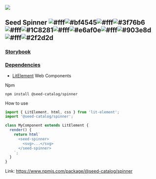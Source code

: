 ![](https://cdn.jsdelivr.net/gh/vicdata4/seed/assets/logo_md.png?v=4&s=100)

## Seed Spinner ![#fff](https://via.placeholder.com/15/fff/000000?text=+)![#bf4545](https://via.placeholder.com/15/bf4545/000000?text=+)![#fff](https://via.placeholder.com/15/fff/000000?text=+)![#3f76b6](https://via.placeholder.com/15/3f76b6/000000?text=+)![#fff](https://via.placeholder.com/15/fff/000000?text=+)![#1C8281](https://via.placeholder.com/15/1C8281/000000?text=+)![#fff](https://via.placeholder.com/15/fff/000000?text=+)![#e6af0e](https://via.placeholder.com/15/e6af0e/000000?text=+)![#fff](https://via.placeholder.com/15/fff/000000?text=+)![#903e8d](https://via.placeholder.com/15/903e8d/000000?text=+)![#fff](https://via.placeholder.com/15/fff/000000?text=+)![#2f2d2d](https://via.placeholder.com/15/2f2d2d/000000?text=+)

### [Storybook](https://vicdata4.github.io/seed-catalog/?path=/story/seed-catalog--spinner)

### [Dependencies](package.json)

- [LitElement](https://lit-element.polymer-project.org) Web Components

Npm

```
npm install @seed-catalog/spinner
```

How to use

```js
import { LitElement, html, css } from 'lit-element';
import '@seed-catalog/spinner';

class MyComponent extends LitElement {
  render() {
    return html`
      <seed-spinner>
        <svg>...</svg>
      </seed-spinner>
    `;
  }
}
```

Link: https://www.npmjs.com/package/@seed-catalog/spinner
